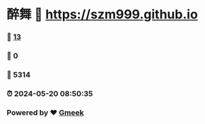 # 醉舞 :link: https://szm999.github.io 
### :page_facing_up: [13](https://szm999.github.io/tag.html) 
### :speech_balloon: 0 
### :hibiscus: 5314 
### :alarm_clock: 2024-05-20 08:50:35 
### Powered by :heart: [Gmeek](https://github.com/Meekdai/Gmeek)
